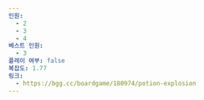 ```yaml
---
인원:
  - 2
  - 3
  - 4
베스트 인원:
  - 3
플레이 여부: false
복잡도: 1.77
링크:
  - https://bgg.cc/boardgame/180974/potion-explosion
---
```

